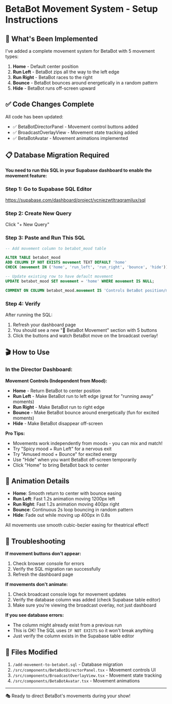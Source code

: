 # BetaBot Movement System - Setup Instructions

## 🎯 What's Been Implemented

I've added a complete movement system for BetaBot with 5 movement types:

1. **Home** - Default center position
2. **Run Left** - BetaBot zips all the way to the left edge
3. **Run Right** - BetaBot races to the right
4. **Bounce** - BetaBot bounces around energetically in a random pattern
5. **Hide** - BetaBot runs off-screen upward

## ✅ Code Changes Complete

All code has been updated:
- ✅ BetaBotDirectorPanel - Movement control buttons added
- ✅ BroadcastOverlayView - Movement state tracking added
- ✅ BetaBotAvatar - Movement animations implemented

## 📋 Database Migration Required

**You need to run this SQL in your Supabase dashboard to enable the movement feature:**

### Step 1: Go to Supabase SQL Editor
https://supabase.com/dashboard/project/vcniezwtltraqramjlux/sql

### Step 2: Create New Query
Click "+ New Query"

### Step 3: Paste and Run This SQL

```sql
-- Add movement column to betabot_mood table

ALTER TABLE betabot_mood
ADD COLUMN IF NOT EXISTS movement TEXT DEFAULT 'home'
CHECK (movement IN ('home', 'run_left', 'run_right', 'bounce', 'hide'));

-- Update existing row to have default movement
UPDATE betabot_mood SET movement = 'home' WHERE movement IS NULL;

COMMENT ON COLUMN betabot_mood.movement IS 'Controls BetaBot position/movement on screen: home, run_left, run_right, bounce, hide';
```

### Step 4: Verify
After running the SQL:
1. Refresh your dashboard page
2. You should see a new "🎯 BetaBot Movement" section with 5 buttons
3. Click the buttons and watch BetaBot move on the broadcast overlay!

## 🎬 How to Use

### In the Director Dashboard:

**Movement Controls (Independent from Mood):**
- **Home** - Return BetaBot to center position
- **Run Left** - Make BetaBot run to left edge (great for "running away" moments)
- **Run Right** - Make BetaBot run to right edge
- **Bounce** - Make BetaBot bounce around energetically (fun for excited moments)
- **Hide** - Make BetaBot disappear off-screen

**Pro Tips:**
- Movements work independently from moods - you can mix and match!
- Try "Spicy mood + Run Left" for a nervous exit
- Try "Amused mood + Bounce" for excited energy
- Use "Hide" when you want BetaBot off-screen temporarily
- Click "Home" to bring BetaBot back to center

## 🎨 Animation Details

- **Home**: Smooth return to center with bounce easing
- **Run Left**: Fast 1.2s animation moving 1200px left
- **Run Right**: Fast 1.2s animation moving 400px right
- **Bounce**: Continuous 2s loop bouncing in random pattern
- **Hide**: Fade out while moving up 400px in 0.8s

All movements use smooth cubic-bezier easing for theatrical effect!

## 🐛 Troubleshooting

**If movement buttons don't appear:**
1. Check browser console for errors
2. Verify the SQL migration ran successfully
3. Refresh the dashboard page

**If movements don't animate:**
1. Check broadcast console logs for movement updates
2. Verify the database column was added (check Supabase table editor)
3. Make sure you're viewing the broadcast overlay, not just dashboard

**If you see database errors:**
- The column might already exist from a previous run
- This is OK! The SQL uses `IF NOT EXISTS` so it won't break anything
- Just verify the column exists in the Supabase table editor

## 📁 Files Modified

1. `/add-movement-to-betabot.sql` - Database migration
2. `/src/components/BetaBotDirectorPanel.tsx` - Movement controls UI
3. `/src/components/BroadcastOverlayView.tsx` - Movement state tracking
4. `/src/components/BetaBotAvatar.tsx` - Movement animations

---

🎭 Ready to direct BetaBot's movements during your show!
